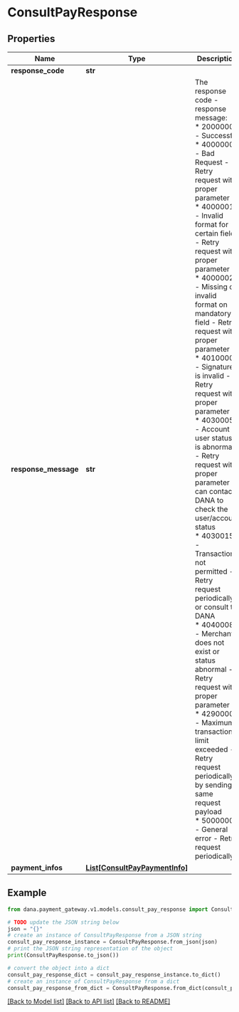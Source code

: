 # ConsultPayResponse


## Properties

Name | Type | Description | Notes
------------ | ------------- | ------------- | -------------
**response_code** | **str** |  | [optional] 
**response_message** | **str** | The response code - response message:<br /> * 2000000 - Successful<br /> * 4000000 - Bad Request - Retry request with proper parameter<br /> * 4000001 - Invalid format for certain field - Retry request with proper parameter<br /> * 4000002 - Missing or invalid format on mandatory field - Retry request with proper parameter<br /> * 4010000 - Signature is invalid - Retry request with proper parameter<br /> * 4030005 - Account or user status is abnormal - Retry request with proper parameter or can contact DANA to check the user/account status<br /> * 4030015 - Transaction not permitted - Retry request periodically or consult to DANA<br /> * 4040008 - Merchant does not exist or status abnormal - Retry request with proper parameter<br /> * 4290000 - Maximum transaction limit exceeded - Retry request periodically by sending same request payload<br /> * 5000000 - General error - Retry request periodically<br />  | [optional] 
**payment_infos** | [**List[ConsultPayPaymentInfo]**](ConsultPayPaymentInfo.md) |  | [optional] 

## Example

```python
from dana.payment_gateway.v1.models.consult_pay_response import ConsultPayResponse

# TODO update the JSON string below
json = "{}"
# create an instance of ConsultPayResponse from a JSON string
consult_pay_response_instance = ConsultPayResponse.from_json(json)
# print the JSON string representation of the object
print(ConsultPayResponse.to_json())

# convert the object into a dict
consult_pay_response_dict = consult_pay_response_instance.to_dict()
# create an instance of ConsultPayResponse from a dict
consult_pay_response_from_dict = ConsultPayResponse.from_dict(consult_pay_response_dict)
```
[[Back to Model list]](../README.md#documentation-for-models) [[Back to API list]](../README.md#documentation-for-api-endpoints) [[Back to README]](../README.md)


